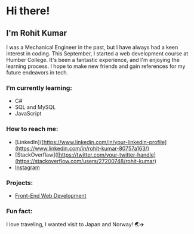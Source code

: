 # Hi there! 

## I'm Rohit Kumar

I was a Mechanical Engineer in the past, but I have always had a keen interest in coding. This September, I started a web development course at Humber College. It's been a fantastic experience, and I'm enjoying the learning process. I hope to make new friends and gain references for my future endeavors in tech.

###  I’m currently learning:
- C#
- SQL and MySQL
- JavaScript

###  How to reach me:
- [LinkedIn]([https://www.linkedin.com/in/your-linkedin-profile](https://www.linkedin.com/in/rohit-kumar-80757a163/)
- [StackOverflaw]([https://twitter.com/your-twitter-handle](https://stackoverflow.com/users/27200748/rohit-kumar)
- [Instagram](https://www.instagram.com/rohit_singh_grover/)

### Projects:
- [Front-End Web Development]([https://github.com/your-username/http-5122](https://github.com/crazycoderin/ADMIN-PORTAL))

### Fun fact:
I love traveling, I wanted visit to Japan and Norway! 🌏✈️
